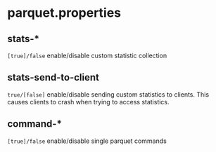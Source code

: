 # parquet.properties

## stats-*

`[true]/false`
enable/disable custom statistic collection

## stats-send-to-client

`true/[false]`
enable/disable sending custom statistics to clients.
This causes clients to crash when trying to access statistics.

## command-*

`[true]/false`
enable/disable single parquet commands